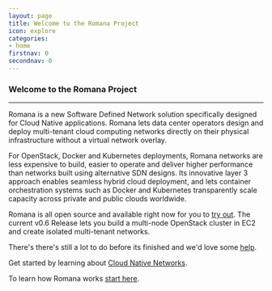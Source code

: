 ```yaml
---
layout: page
title: Welcome to the Romana Project
icon: explore
categories:
- home
firstnav: 0
secondnav: 0
---
```


### Welcome to the Romana Project

---

Romana is a new Software Defined Network solution specifically designed for Cloud Native applications. Romana lets data center operators design and deploy multi-tenant cloud computing networks directly on their physical infrastructure without a virtual network overlay. 

For OpenStack, Docker and Kubernetes deployments, Romana networks are less expensive to build, easier to operate and deliver higher performance than networks built using alternative SDN designs. Its innovative layer 3 approach enables seamless hybrid cloud deployment, and lets container orchestration systems such as Docker and Kubernetes transparently scale capacity across private and public clouds worldwide.

Romana is all open source and available right now for you to [try out](/try_romana/). The current v0.6 Release lets you build a multi-node OpenStack cluster in EC2 and create isolated multi-tenant networks. 

There's there's still a lot to do before its finished and we'd love some [help](/code/).

Get started by learning about [Cloud Native Networks](/cloud/cloud_native_networks/).

To learn how Romana works [start here](/how/romana_basics/).
